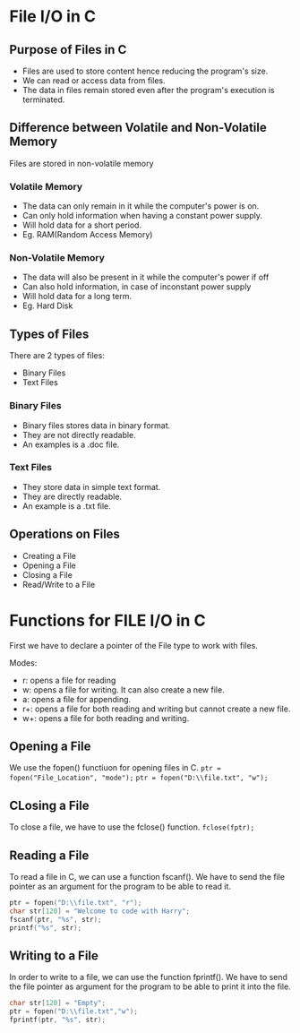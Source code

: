 # File I/O in C

## Purpose of Files in C
- Files are used to store content hence reducing the program's size.
- We can read or access data from files.
- The data in files remain stored even after the program's execution is terminated.

## Difference between Volatile and Non-Volatile Memory
Files are stored in non-volatile memory

### Volatile Memory
- The data can only remain in it while the computer's power is on.
- Can only hold information when having a constant power supply.
- Will hold data for a short period.
- Eg. RAM(Random Access Memory)

### Non-Volatile Memory
- The data will also be present in it while the computer's power if off
- Can also hold information, in case of inconstant power supply
- Will hold data for a long term.
- Eg. Hard Disk

## Types of Files
There are 2 types of files:
- Binary Files
- Text Files

### Binary Files
- Binary files stores data in binary format.
- They are not directly readable.
- An examples is a .doc file.

### Text Files
- They store data in simple text format.
- They are directly readable.
- An example is a .txt file.

## Operations on Files
- Creating a File
- Opening a File
- Closing a File
- Read/Write to a File

# Functions for FILE I/O in C
First we have to declare a pointer of the File type to work with files.

Modes:
- r: opens a file for reading
- w: opens a file for writing. It can also create a new file.
- a: opens a file for appending.
- r+: opens a file for both reading and writing but cannot create a new file.
- w+: opens a file for both reading and writing.

## Opening a File
We use the fopen() functiuon for opening files in C.
`ptr = fopen("File_Location", "mode");`
`ptr = fopen("D:\\file.txt", "w");`

## CLosing a File
To close a file, we have to use the fclose() function.
`fclose(fptr);`

## Reading a File
To read a file in C, we can use a function fscanf(). We have to send the file pointer as an argument for the program to be able to read it.

```C
ptr = fopen("D:\\file.txt", "r");
char str[120] = "Welcome to code with Harry";
fscanf(ptr, "%s", str);
printf("%s", str);
```

## Writing to a File
In order to write to a file, we can use the function fprintf(). We have to send the file pointer as argument for the program to be able to print it into the file.

```C
char str[120] = "Empty";
ptr = fopen("D:\\file.txt","w");
fprintf(ptr, "%s", str);
```